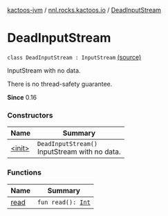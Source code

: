 [kactoos-jvm](../../index.md) / [nnl.rocks.kactoos.io](../index.md) / [DeadInputStream](.)

# DeadInputStream

`class DeadInputStream : InputStream` [(source)](https://github.com/neonailol/kactoos/blob/master/kactoos-jvm/src/main/kotlin/nnl/rocks/kactoos/io/DeadInputStream.kt#L15)

InputStream with no data.

There is no thread-safety guarantee.

**Since**
0.16

### Constructors

| Name | Summary |
|---|---|
| [&lt;init&gt;](-init-.md) | `DeadInputStream()`<br>InputStream with no data. |

### Functions

| Name | Summary |
|---|---|
| [read](read.md) | `fun read(): `[`Int`](https://kotlinlang.org/api/latest/jvm/stdlib/kotlin/-int/index.html) |

